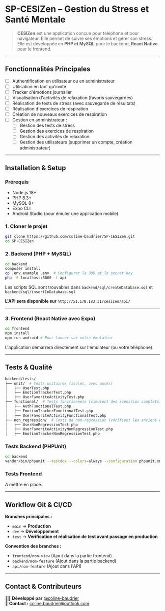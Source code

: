 # SP-CESIZen – Gestion du Stress et Santé Mentale

> **CESIZen** est une application conçue pour téléphone et pour navigateur. Elle permet de suivre ses émotions et gérer son stress. Elle est développée en **PHP et MySQL** pour le backend, **React Native** pour le frontend.

---

## Fonctionnalités Principales

- [ ] Authentification en utilisateur ou en administrateur
- [ ] Utilisation en tant qu'invité
- [ ] Tracker d'émotions journalier
- [ ] Visualisation d'activités de relaxation (favoris sauvegardés)
- [ ] Réalisation de tests de stress (avec sauvegarde de résultats)
- [ ] Réalisation d'exercices de respiration
- [ ] Création de nouveaux exercices de respiration
- [ ] Gestion en administrateur :
  - [ ] Gestion des tests de stress
  - [ ] Gestion des exercices de respiration
  - [ ] Gestion des activités de relaxation
  - [ ] Gestion des utilisateurs (supprimer un compte, création administrateur)

---

## Installation & Setup

### Prérequis

- Node.js 18+
- PHP 8.3+
- MySQL 8+
- Expo CLI
- Android Studio (pour émuler une application mobile)

### 1. Cloner le projet

```bash
git clone https://github.com/coline-baudrier/SP-CESIZen.git
cd SP-CESIZen
```

### 2. Backend (PHP + MySQL)

```bash
cd backend
composer install
cp .env.example .env  # Configurer la BDD et la secret key
php -S localhost:8000 -t api
```

Les scripts SQL sont trouvables dans `backend/sql/createDatabase.sql` et `backend/sql/insertInDatabase.sql`

**L'API sera disponible sur** `http://51.178.183.31/cesizen/api/`

---

### 3. Frontend (React Native avec Expo)

```bash
cd frontend
npm install
npm run android # Pour lancer sur votre émulateur
```

L'application démarrera directement sur l'émulateur (ou votre téléphone).

---

## Tests & Qualité

```bash
backend/tests/
├── unit/  # Tests unitaires (isolés, avec mocks)
│   ├── UserTest.php
│   ├── EmotionTrackerTest.php
│   ├── UserFavoriteActivityTest.php
├── functional/  # Tests fonctionnels (simulent des scénarios complets)
│   ├── AuthFunctionalTest.php
│   ├── EmotionTrackerFunctionalTest.php
│   ├── UserFavoriteActivityFunctionalTest.php
├── non_regression/  # Tests de non-régression (vérifient les anciens comportements)
│   ├── UserNonRegressionTest.php
│   ├── UserFavoriteActivityNonRegressionTest.php
│   ├── EmotionTrackerNonRegressionTest.php
```

### Tests Backend (PHPUnit)

```bash
cd backend
vendor/bin/phpunit --testdox --colors=always --configuration phpunit.xml
```

### Tests Frontend

A mettre en place.

---

## Workflow Git & CI/CD

**Branches principales :**

- `main` → **Production**
- `dev` → **Développement**
- `test` → **Vérification et réalisation de test avant passage en production**

**Convention des branches :**

- `frontend/nom-view` (Ajout dans la partie frontend)
- `backend/nom-feature` (Ajout dans la partie backend)
- `api/nom-feature` (Ajout dans l'API)

---

## Contact & Contributeurs

👩‍💻 **Développé par** [@coline-baudrier](https://github.com/coline-baudrier)  
📩 **Contact :** coline.baudrier@outlook.com
